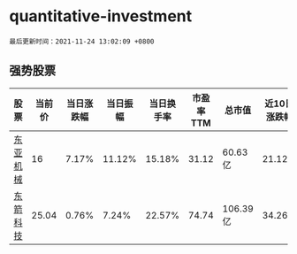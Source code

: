 # quantitative-investment

`最后更新时间：2021-11-24 13:02:09 +0800`

## 强势股票

|股票|当前价|当日涨跌幅|当日振幅|当日换手率|市盈率TTM|总市值|近10日涨跌幅|
|----|----|----|----|----|----|----|----|
|[东亚机械](https://xueqiu.com/S/SZ301028)|16|7.17%|11.12%|15.18%|31.12|60.63亿|21.12%|
|[东箭科技](https://xueqiu.com/S/SZ300978)|25.04|0.76%|7.24%|22.57%|74.74|106.39亿|34.26%|
